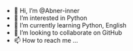 - 👋 Hi, I’m @Abner-inner
- 👀 I’m interested in Python
- 🌱 I’m currently learning Python, English
- 💞️ I’m looking to collaborate on GitHub
- 📫 How to reach me ...

<!---
Abner-inner/Abner-inner is a ✨ special ✨ repository because its `README.md` (this file) appears on your GitHub profile.
You can click the Preview link to take a look at your changes.
--->
